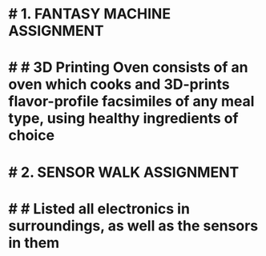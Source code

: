 # # 1. FANTASY MACHINE ASSIGNMENT  

# # # 3D Printing Oven consists of an oven which cooks and 3D-prints flavor-profile facsimiles of any meal type, using healthy ingredients of choice


# # 2. SENSOR WALK ASSIGNMENT

# # # Listed all electronics in surroundings, as well as the sensors in them

